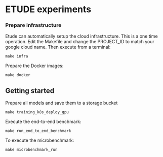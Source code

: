 # ETUDE experiments




### Prepare infrastructure
Etude can automatically setup the cloud infrastructure. This is a one time operation.
Edit the Makefile and change the PROJECT_ID to match your google cloud name.
Then execute from a terminal:

`make infra`

Prepare the Docker images:

`make docker`

## Getting started 
Prepare all models and save them to a storage bucket 

`make training_k8s_deploy_gpu`

Execute the end-to-end benchmark:

`make run_end_to_end_benchmark`

To execute the microbenchmark:

`make microbenchmark_run`

